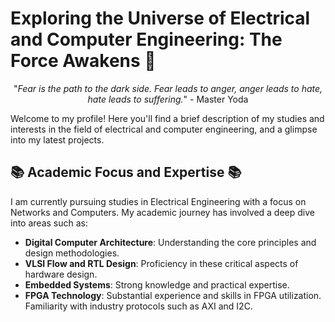 # Exploring the Universe of Electrical and Computer Engineering: The Force Awakens 🌌

<p align="center">
  "<i>Fear is the path to the dark side. Fear leads to anger, anger leads to hate, hate leads to suffering.</i>" - Master Yoda
</p>

Welcome to my profile! Here you'll find a brief description of my studies and interests in the field of electrical and computer engineering, and a glimpse into my latest projects.

## 📚 Academic Focus and Expertise 📚
I am currently pursuing studies in Electrical Engineering with a focus on Networks and Computers. My academic journey has involved a deep dive into areas such as:
- **Digital Computer Architecture**: Understanding the core principles and design methodologies.
- **VLSI Flow and RTL Design**: Proficiency in these critical aspects of hardware design.
- **Embedded Systems**: Strong knowledge and practical expertise.
- **FPGA Technology**: Substantial experience and skills in FPGA utilization. Familiarity with industry protocols such as AXI and I2C.
